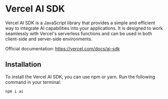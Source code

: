 # Vercel AI SDK

Vercel AI SDK is a JavaScript library that provides a simple and efficient way to integrate AI capabilities into your applications. It is designed to work seamlessly with Vercel's serverless functions and can be used in both client-side and server-side environments.

Official documentation: https://vercel.com/docs/ai-sdk

## Installation

To install the Vercel AI SDK, you can use npm or yarn. Run the following command in your terminal:

```bash
npm i ai
```
